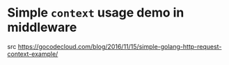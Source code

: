 # Simple `context` usage demo in middleware

src https://gocodecloud.com/blog/2016/11/15/simple-golang-http-request-context-example/